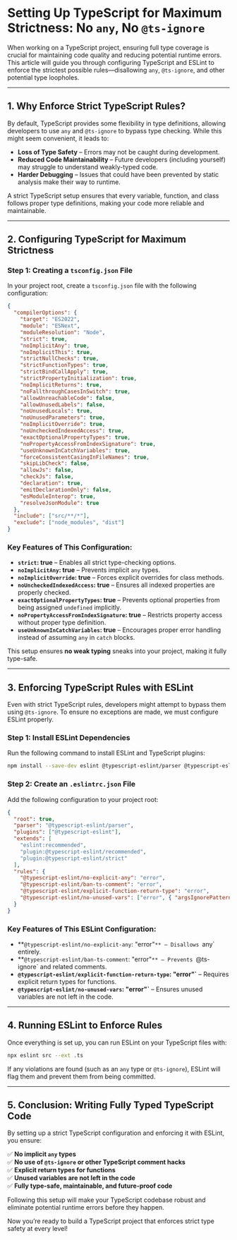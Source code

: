 # **Setting Up TypeScript for Maximum Strictness: No `any`, No `@ts-ignore`**  

When working on a TypeScript project, ensuring full type coverage is crucial for maintaining code quality and reducing potential runtime errors. This article will guide you through configuring TypeScript and ESLint to enforce the strictest possible rules—disallowing `any`, `@ts-ignore`, and other potential type loopholes.  

---

## **1. Why Enforce Strict TypeScript Rules?**  

By default, TypeScript provides some flexibility in type definitions, allowing developers to use `any` and `@ts-ignore` to bypass type checking. While this might seem convenient, it leads to:  

- **Loss of Type Safety** – Errors may not be caught during development.  
- **Reduced Code Maintainability** – Future developers (including yourself) may struggle to understand weakly-typed code.  
- **Harder Debugging** – Issues that could have been prevented by static analysis make their way to runtime.  

A strict TypeScript setup ensures that every variable, function, and class follows proper type definitions, making your code more reliable and maintainable.  

---

## **2. Configuring TypeScript for Maximum Strictness**  

### **Step 1: Creating a `tsconfig.json` File**  

In your project root, create a `tsconfig.json` file with the following configuration:  

```json
{
  "compilerOptions": {
    "target": "ES2022",
    "module": "ESNext",
    "moduleResolution": "Node",
    "strict": true,
    "noImplicitAny": true,
    "noImplicitThis": true,
    "strictNullChecks": true,
    "strictFunctionTypes": true,
    "strictBindCallApply": true,
    "strictPropertyInitialization": true,
    "noImplicitReturns": true,
    "noFallthroughCasesInSwitch": true,
    "allowUnreachableCode": false,
    "allowUnusedLabels": false,
    "noUnusedLocals": true,
    "noUnusedParameters": true,
    "noImplicitOverride": true,
    "noUncheckedIndexedAccess": true,
    "exactOptionalPropertyTypes": true,
    "noPropertyAccessFromIndexSignature": true,
    "useUnknownInCatchVariables": true,
    "forceConsistentCasingInFileNames": true,
    "skipLibCheck": false,
    "allowJs": false,
    "checkJs": false,
    "declaration": true,
    "emitDeclarationOnly": false,
    "esModuleInterop": true,
    "resolveJsonModule": true
  },
  "include": ["src/**/*"],
  "exclude": ["node_modules", "dist"]
}
```

### **Key Features of This Configuration:**  

- **`strict`: true** – Enables all strict type-checking options.  
- **`noImplicitAny`: true** – Prevents implicit `any` types.  
- **`noImplicitOverride`: true** – Forces explicit overrides for class methods.  
- **`noUncheckedIndexedAccess`: true** – Ensures all indexed properties are properly checked.  
- **`exactOptionalPropertyTypes`: true** – Prevents optional properties from being assigned `undefined` implicitly.  
- **`noPropertyAccessFromIndexSignature`: true** – Restricts property access without proper type definition.  
- **`useUnknownInCatchVariables`: true** – Encourages proper error handling instead of assuming `any` in `catch` blocks.  

This setup ensures **no weak typing** sneaks into your project, making it fully type-safe.  

---

## **3. Enforcing TypeScript Rules with ESLint**  

Even with strict TypeScript rules, developers might attempt to bypass them using `@ts-ignore`. To ensure no exceptions are made, we must configure ESLint properly.  

### **Step 1: Install ESLint Dependencies**  

Run the following command to install ESLint and TypeScript plugins:  

```sh
npm install --save-dev eslint @typescript-eslint/parser @typescript-eslint/eslint-plugin
```

### **Step 2: Create an `.eslintrc.json` File**  

Add the following configuration to your project root:  

```json
{
  "root": true,
  "parser": "@typescript-eslint/parser",
  "plugins": ["@typescript-eslint"],
  "extends": [
    "eslint:recommended",
    "plugin:@typescript-eslint/recommended",
    "plugin:@typescript-eslint/strict"
  ],
  "rules": {
    "@typescript-eslint/no-explicit-any": "error",
    "@typescript-eslint/ban-ts-comment": "error",
    "@typescript-eslint/explicit-function-return-type": "error",
    "@typescript-eslint/no-unused-vars": ["error", { "argsIgnorePattern": "^_" }]
  }
}
```

### **Key Features of This ESLint Configuration:**  

- **`@typescript-eslint/no-explicit-any`: "error"`** – Disallows `any` entirely.  
- **`@typescript-eslint/ban-ts-comment`: "error"`** – Prevents `@ts-ignore` and related comments.  
- **`@typescript-eslint/explicit-function-return-type`: "error"`** – Requires explicit return types for functions.  
- **`@typescript-eslint/no-unused-vars`: "error"`** – Ensures unused variables are not left in the code.  

---

## **4. Running ESLint to Enforce Rules**  

Once everything is set up, you can run ESLint on your TypeScript files with:  

```sh
npx eslint src --ext .ts
```

If any violations are found (such as an `any` type or `@ts-ignore`), ESLint will flag them and prevent them from being committed.  

---

## **5. Conclusion: Writing Fully Typed TypeScript Code**  

By setting up a strict TypeScript configuration and enforcing it with ESLint, you ensure:  

✅ **No implicit `any` types**  
✅ **No use of `@ts-ignore` or other TypeScript comment hacks**  
✅ **Explicit return types for functions**  
✅ **Unused variables are not left in the code**  
✅ **Fully type-safe, maintainable, and future-proof code**  

Following this setup will make your TypeScript codebase robust and eliminate potential runtime errors before they happen.  

Now you’re ready to build a TypeScript project that enforces strict type safety at every level!
